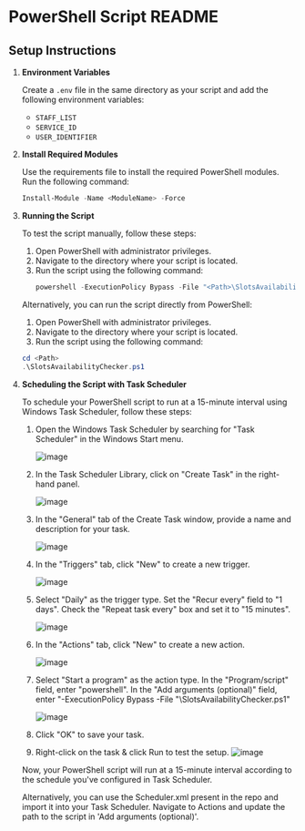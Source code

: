 # PowerShell Script README

## Setup Instructions

1. **Environment Variables**

   Create a `.env` file in the same directory as your script and add the following environment variables:
   - `STAFF_LIST`
   - `SERVICE_ID`
   - `USER_IDENTIFIER`

2. **Install Required Modules**

   Use the requirements file to install the required PowerShell modules. Run the following command:
   ```powershell
   Install-Module -Name <ModuleName> -Force

3. **Running the Script**

   To test the script manually, follow these steps:
   1. Open PowerShell with administrator privileges.
   2. Navigate to the directory where your script is located.
   3. Run the script using the following command:
      ```powershell
      powershell -ExecutionPolicy Bypass -File "<Path>\SlotsAvailabilityChecker.ps1"

   Alternatively, you can run the script directly from PowerShell:
   1. Open PowerShell with administrator privileges.
   2. Navigate to the directory where your script is located.
   3. Run the script using the following command:
     ```powershell
     cd <Path>
     .\SlotsAvailabilityChecker.ps1

4. **Scheduling the Script with Task Scheduler**

   To schedule your PowerShell script to run at a 15-minute interval using Windows Task Scheduler, follow these steps:
   1. Open the Windows Task Scheduler by searching for "Task Scheduler" in the Windows Start menu.

      ![image](https://github.com/princetondcunha/SlotsAvailabilityChecker_PS/assets/103622011/a1ebdaf2-ac2a-469b-801b-c3a58014f497)
      
   2. In the Task Scheduler Library, click on "Create Task" in the right-hand panel.

      ![image](https://github.com/princetondcunha/SlotsAvailabilityChecker_PS/assets/103622011/cccc9fae-1804-4a74-9bec-764363f72c32)

   3. In the "General" tab of the Create Task window, provide a name and description for your task.
      
      ![image](https://github.com/princetondcunha/SlotsAvailabilityChecker_PS/assets/103622011/29147900-4fba-4002-aafb-43a03dacd58d)

   4. In the "Triggers" tab, click "New" to create a new trigger.

      ![image](https://github.com/princetondcunha/SlotsAvailabilityChecker_PS/assets/103622011/7c8b6828-a796-45e0-85c9-c06f46c14262)

   5. Select "Daily" as the trigger type. Set the "Recur every" field to "1 days". Check the "Repeat task every" box and set it to "15 minutes".
      
      ![image](https://github.com/princetondcunha/SlotsAvailabilityChecker_PS/assets/103622011/3e642577-429c-4b6e-a890-654623635dcf)

   6. In the "Actions" tab, click "New" to create a new action.
  
      ![image](https://github.com/princetondcunha/SlotsAvailabilityChecker_PS/assets/103622011/cbe09648-1edd-47b9-acd7-92599dc12b51)

   7. Select "Start a program" as the action type. In the "Program/script" field, enter "powershell". In the "Add arguments (optional)" field, enter "-ExecutionPolicy Bypass -File "<Path>\SlotsAvailabilityChecker.ps1" 

      ![image](https://github.com/princetondcunha/SlotsAvailabilityChecker_PS/assets/103622011/4045c5a9-0a94-4e7d-a250-010b8e682a21)

   8. Click "OK" to save your task.
   9. Right-click on the task & click Run to test the setup.
      ![image](https://github.com/princetondcunha/SlotsAvailabilityChecker_PS/assets/103622011/2b4f58db-8f06-4a35-9fe0-2ab4dc70774f)
      
   Now, your PowerShell script will run at a 15-minute interval according to the schedule you've configured in Task Scheduler.

   Alternatively, you can use the Scheduler.xml present in the repo and import it into your Task Scheduler. Navigate to Actions and update the path to the script in 'Add arguments (optional)'.
